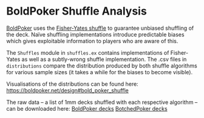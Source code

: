 # BoldPoker Shuffle Analysis

[BoldPoker](http://boldpoker.net) uses the [Fisher-Yates shuffle](http://en.wikipedia.org/wiki/Fisher–Yates_shuffle) to guarantee unbiased shuffling of the deck.
Naïve shuffling implementations introduce predictable biases which gives exploitable information to players who are aware of this.

The `Shuffles` module in `shuffles.ex` contains implementations of Fisher-Yates as well as a subtly-wrong shuffle implementation.
The .csv files in `distributions` compare the distribution produced by both shuffle algorithms for various sample sizes (it takes a while for the biases to become visible).

Visualisations of the distributions can be found here:
https://boldpoker.net/design#bold_poker_shuffle

The raw data – a list of 1mm decks shuffled with each respective algorithm – can be downloaded here:
[BoldPoker decks](https://www.dropbox.com/s/njwpg3svmh447fk/boldpoker_shuffle_1000000_hands.gz?dl=0)
[BotchedPoker decks](https://www.dropbox.com/s/am6kjehfjj15e28/botchedpoker_shuffle_1000000_hands.gz?dl=0)

